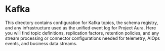 # Kafka

This directory contains configuration for Kafka topics, the schema registry, and any infrastructure used as the unified event log for Project Aura. Here you will find topic definitions, replication factors, retention policies, and any stream processing or connector configurations needed for telemetry, AIOps events, and business data streams.
